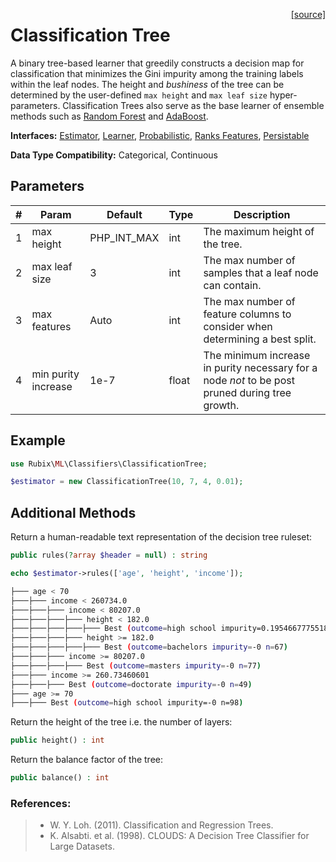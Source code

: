 <span style="float:right;"><a href="https://github.com/RubixML/ML/blob/master/src/Classifiers/ClassificationTree.php">[source]</a></span>

# Classification Tree
A binary tree-based learner that greedily constructs a decision map for classification that minimizes the Gini impurity among the training labels within the leaf nodes. The height and *bushiness* of the tree can be determined by the user-defined `max height` and `max leaf size` hyper-parameters. Classification Trees also serve as the base learner of ensemble methods such as [Random Forest](random-forest.md) and [AdaBoost](adaboost.md).

**Interfaces:** [Estimator](../estimator.md), [Learner](../learner.md), [Probabilistic](../probabilistic.md), [Ranks Features](../ranks-features.md), [Persistable](../persistable.md)

**Data Type Compatibility:** Categorical, Continuous

## Parameters
| # | Param | Default | Type | Description |
|---|---|---|---|---|
| 1 | max height | PHP_INT_MAX | int | The maximum height of the tree. |
| 2 | max leaf size | 3 | int | The max number of samples that a leaf node can contain. |
| 3 | max features | Auto | int | The max number of feature columns to consider when determining a best split. |
| 4 | min purity increase | 1e-7 | float | The minimum increase in purity necessary for a node *not* to be post pruned during tree growth. |

## Example
```php
use Rubix\ML\Classifiers\ClassificationTree;

$estimator = new ClassificationTree(10, 7, 4, 0.01);
```

## Additional Methods
Return a human-readable text representation of the decision tree ruleset:
```php
public rules(?array $header = null) : string
```

```php
echo $estimator->rules(['age', 'height', 'income']);
```

```sh
├─── age < 70
├───├─── income < 260734.0
├───├───├─── income < 80207.0
├───├───├───├─── height < 182.0
├───├───├───├───├─── Best (outcome=high school impurity=0.19546677755182 n=9)
├───├───├───├─── height >= 182.0
├───├───├───├───├─── Best (outcome=bachelors impurity=-0 n=67)
├───├───├─── income >= 80207.0
├───├───├───├─── Best (outcome=masters impurity=-0 n=77)
├───├─── income >= 260.73460601
├───├───├─── Best (outcome=doctorate impurity=-0 n=49)
├─── age >= 70
├───├─── Best (outcome=high school impurity=-0 n=98)
```

Return the height of the tree i.e. the number of layers:
```php
public height() : int
```

Return the balance factor of the tree:
```php
public balance() : int
```

### References:
>- W. Y. Loh. (2011). Classification and Regression Trees.
>- K. Alsabti. et al. (1998). CLOUDS: A Decision Tree Classifier for Large Datasets.